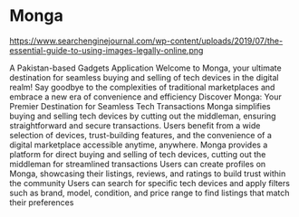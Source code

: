 # Monga

https://www.searchenginejournal.com/wp-content/uploads/2019/07/the-essential-guide-to-using-images-legally-online.png

A Pakistan-based Gadgets Application
Welcome to Monga, your ultimate destination for seamless buying and selling of tech devices in the digital realm! Say goodbye to the complexities of traditional marketplaces and embrace a new era of convenience and efficiency
Discover Monga: Your Premier Destination for Seamless Tech Transactions
Monga simplifies buying and selling tech devices by cutting out the middleman, ensuring straightforward and secure transactions. Users benefit from a wide selection of devices, trust-building features, and the convenience of a digital marketplace accessible anytime, anywhere.
Monga provides a platform for direct buying and selling of tech devices, cutting out the middleman for streamlined transactions
Users can create profiles on Monga, showcasing their listings, reviews, and ratings to build trust within the community
Users can search for specific tech devices and apply filters such as brand, model, condition, and price range to find listings that match their preferences
